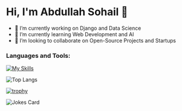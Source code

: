 <h1>Hi, I'm Abdullah Sohail 👋</h1>

<!--
**abdullahsohailcs/abdullahsohailcs** is a ✨ _special_ ✨ repository because its `README.md` (this file) appears on your GitHub profile.

Here are some ideas to get you started:



- 🤔 I’m looking for help with ...
- 💬 Ask me about ...
- 📫 How to reach me: ...
- 😄 Pronouns: ...
- ⚡ Fun fact: ...
-->

- 🔭 I’m currently working on Django and Data Science
- 🌱 I’m currently learning Web Development and AI
- 👯 I’m looking to collaborate on Open-Source Projects and Startups

<h3 align="left">Languages and Tools:</h3>

[![My Skills](https://skillicons.dev/icons?i=js,html,css,js,react,bootstrap,bash,c,cpp,cs,django,express,git,github,go,ai,linux,mongodb,mysql,nodejs,powershell,py,react,replit,sass,visualstudio,redux,vscode,sqlite,regex)](https://skillicons.dev)


![Top Langs](https://github-readme-stats.vercel.app/api/top-langs/?username=abdullahsohailcs&hide_progress=true)

[![trophy](https://github-profile-trophy.vercel.app/?username=abdullahsohailcs&theme=onedark)](https://github.com/ryo-ma/github-profile-trophy)

![Jokes Card](https://readme-jokes.vercel.app/api)
